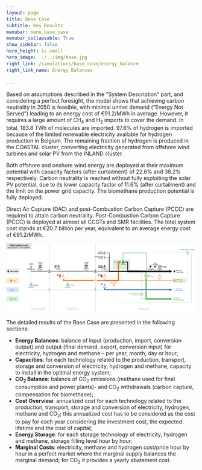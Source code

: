 ```yaml
---
layout: page
title: Base Case
subtitle: Key Results
menubar: menu_base_case
menubar_collapsable: True
show_sidebar: false
hero_height: is-small
hero_image: ../../img/base.jpg
right_link: /simulations/base_case/energy_balance
right_link_name: Energy Balances

---
```


Based on assumptions described in the "System Description" part, and considering a perfect foresight, the model shows that achieving carbon neutrality in 2050 is feasible, with minimal unmet demand (“Energy Not Served”) leading to an energy cost of €91.2/MWh in average. However, it requires a large amount of CH<sub>4</sub> and H<sub>2</sub> imports to cover the demand. In total, 183.8 TWh of molecules are imported. 97.8% of hydrogen is imported because of the limited renewable electricity available for hydrogen production in Belgium. The remaining fraction of hydrogen is produced in the COASTAL cluster, converting electricity generated from offshore wind turbines and solar PV from the INLAND cluster.

Both offshore and onshore wind energy are deployed at their maximum potential with capacity factors (after curtailment) of 22.6% and 38.2% respectively. Carbon neutrality is reached without fully exploiting the solar PV potential, due to its lower capacity factor of 11.6% (after curtailment) and the limit on the power grid capacity. The biomethane production potential is fully deployed.

Direct Air Capture (DAC) and post-Combustion Carbon Capture (PCCC) are required to attain carbon neutrality. Post-Combustion Carbon Capture (PCCC) is deployed at almost all CCGTs and SMR facilities. The total system cost stands at €20.7 billion per year, equivalent to an average energy cost of €91.2/MWh.

![Base case summary](../../img/basecase.png)

The detailed results of the Base Case are presented in the following sections:

- **Energy Balances**: balance of input (production, import, conversion output) and output (final demand, export, conversion input) for electricity, hydrogen and methane – per year, month, day or hour;
- **Capacities**: for each technology related to the production, transport, storage and conversion of electricity, hydrogen and methane, capacity to install in the optimal energy system;
- **CO<sub>2</sub> Balance**: balance of CO<sub>2</sub> emissions (methane used for final consumption and power plants)- and CO<sub>2</sub> withdrawals (carbon capture, compensation for biomethane);
- **Cost Overview**: annualized cost for each technology related to the production, transport, storage and conversion of electricity, hydrogen, methane and CO<sub>2</sub>; this annualized cost has to be considered as the cost to pay for each year considering the investment cost, the expected lifetime and the cost of capital;
- **Energy Storage**: for each storage technology of electricity, hydrogen and methane, storage filling level hour by hour;
- **Marginal Costs**: electricity, methane and hydrogen cost/price hour by hour in a perfect market where the marginal supply balances the marginal demand; for CO<sub>2</sub> it provides a yearly abatement cost.


